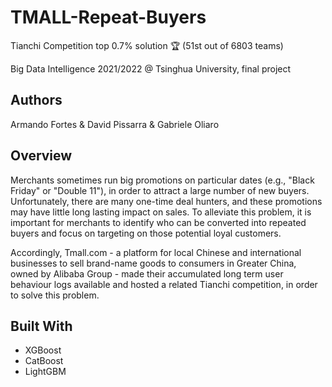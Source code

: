 # TMALL-Repeat-Buyers

Tianchi Competition top 0.7% solution :trophy: (51st out of 6803 teams)

Big Data Intelligence 2021/2022 @ Tsinghua University, final project

## Authors
Armando Fortes & David Pissarra & Gabriele Oliaro

## Overview

Merchants sometimes run big promotions on particular dates (e.g., "Black Friday" or "Double 11"), in order to attract a large number of new buyers. Unfortunately, there are many one-time deal hunters, and these promotions may have little long lasting impact on sales. To alleviate this problem, it is important for merchants to identify who can be converted into repeated buyers and focus on targeting on those potential loyal customers.

Accordingly, Tmall.com - a platform for local Chinese and international businesses to sell brand-name goods to consumers in Greater China, owned by Alibaba Group - made their accumulated long term user behaviour logs available and hosted a related Tianchi competition, in order to solve this problem.

## Built With

- XGBoost
- CatBoost
- LightGBM